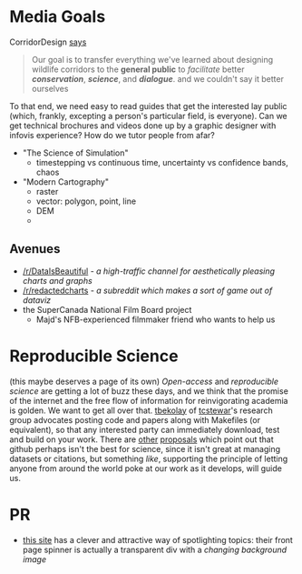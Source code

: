 # Media Goals

CorridorDesign [says](http://corridordesign.org/)
> Our goal is to
> transfer everything we've learned
> about designing wildlife corridors
> to the **general public**
> to _facilitate_
> better _**conservation**_, _**science**_, and _**dialogue**_.
and we couldn't say it better ourselves

To that end, we need easy to read guides that get the interested lay public (which, frankly, excepting a person's particular field, is everyone). Can we get technical brochures and videos done up by a graphic designer with infovis experience? How do we tutor people from afar?

  * "The Science of Simulation"
    * timestepping vs continuous time, uncertainty vs confidence bands, chaos
  * "Modern Cartography"
    * raster
    * vector: polygon, point, line
    * DEM
    * 

## Avenues

* [/r/DataIsBeautiful](https://reddit.com/r/dataisbeautiful) - _a high-traffic channel for aesthetically pleasing charts and graphs_
* [/r/redactedcharts](https://reddit.com/r/redactedcharts) - _a subreddit which makes a sort of game out of dataviz_
* the SuperCanada National Film Board project
  * Majd's NFB-experienced filmmaker friend who wants to help us

# Reproducible Science

(this maybe deserves a page of its own)
_Open-access_ and _reproducible science_ are getting a lot of buzz these days, and we think that the promise of the internet and the free flow of information for reinvigorating academia is golden. We want to get all over that. [tbekolay](https://github.com/tbekolay/scipy2013-workflow) of [tcstewar](FIXME)'s research group advocates posting code and papers along with Makefiles (or equivalent), so that any interested party can immediately download, test and build on your work. There are [other](FIXME) [proposals](FIXME) which point out that github perhaps isn't the best for science, since it isn't great at managing datasets or citations, but something _like_, supporting the principle of letting anyone from around the world poke at our work as it develops, will guide us.

# PR

* [this site](http://www.opensocietyfoundations.org/) has a clever and attractive way of spotlighting topics: their front page spinner is actually a transparent div with a _changing background image_

